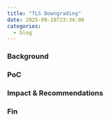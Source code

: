 ```yaml
---
title: "TLS Downgrading"
date: 2025-09-18T23:34:00
categories:
  - blog
---
```





### Background

### PoC

### Impact & Recommendations

### Fin
